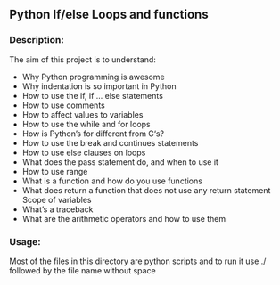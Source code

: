 ## Python If/else Loops and functions

### Description:

The aim of this project is to understand:

- Why Python programming is awesome
- Why indentation is so important in Python
- How to use the if, if ... else statements
- How to use comments
- How to affect values to variables
- How to use the while and for loops
- How is Python’s for different from C‘s?
- How to use the break and continues statements
- How to use else clauses on loops
- What does the pass statement do, and when to use it
- How to use range
- What is a function and how do you use functions
- What does return a function that does not use any return statement
Scope of variables
- What’s a traceback
- What are the arithmetic operators and how to use them 

### Usage:

Most of the files in this directory are python scripts and to run it use ./ followed by the file name without space

